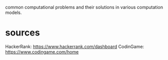 common computational problems and their solutions in various computation models.

# sources  
HackerRank: https://www.hackerrank.com/dashboard
CodinGame: https://www.codingame.com/home
